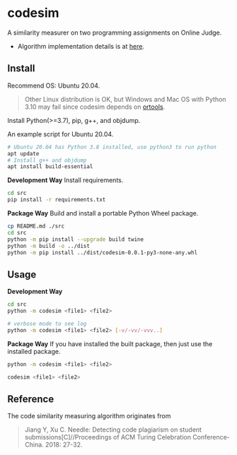 # codesim

A similarity measurer on two programming assignments on Online Judge.

- Algorithm implementation details is at [here](http://www.stardustdl.top/posts/projects/codesim/).

## Install

Recommend OS: Ubuntu 20.04.

> Other Linux distribution is OK, but Windows and Mac OS with Python 3.10 may fail since codesim depends on [ortools](https://pypi.org/project/ortools/).

Install Python(>=3.7), pip, g++, and objdump.

An example script for Ubuntu 20.04.

```sh
# Ubuntu 20.04 has Python 3.8 installed, use python3 to run python
apt update
# Install g++ and objdump
apt install build-essential
```

**Development Way** Install requirements.

```sh
cd src
pip install -r requirements.txt
```

**Package Way** Build and install a portable Python Wheel package.

```sh
cp README.md ./src
cd src
python -m pip install --upgrade build twine
python -m build -o ../dist
python -m pip install ../dist/codesim-0.0.1-py3-none-any.whl
```

## Usage

**Development Way**

```sh
cd src
python -m codesim <file1> <file2>

# verbose mode to see log
python -m codesim <file1> <file2> [-v/-vv/-vvv..]
```

**Package Way** If you have installed the built package, then just use the installed package.

```sh
python -m codesim <file1> <file2>

codesim <file1> <file2>
```

## Reference

The code similarity measuring algorithm originates from

> Jiang Y, Xu C. Needle: Detecting code plagiarism on student submissions[C]//Proceedings of ACM Turing Celebration Conference-China. 2018: 27-32.
